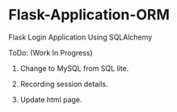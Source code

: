 # Flask-Application-ORM
Flask Login Application Using SQLAlchemy

ToDo: (Work In Progress)

1) Change to MySQL from SQL lite.

2) Recording session details.

3) Update html page.
